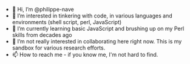 - 👋 Hi, I’m @philippe-nave
- 👀 I’m interested in tinkering with code, in various languages and environments (shell script, perl, JavaScript)
- 🌱 I’m currently learning basic JavaScript and brushing up on my Perl skills from decades ago
- 💞️ I’m not really interested in collaborating here right now. This is my sandbox for various research efforts.
- 📫 How to reach me - if you know me, I'm not hard to find.

<!---
philippe-nave/philippe-nave is a ✨ special ✨ repository because its `README.md` (this file) appears on your GitHub profile.
You can click the Preview link to take a look at your changes.
--->
